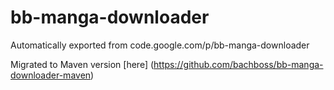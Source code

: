# bb-manga-downloader
Automatically exported from code.google.com/p/bb-manga-downloader


Migrated to Maven version [here] (https://github.com/bachboss/bb-manga-downloader-maven)
